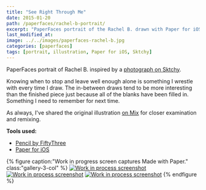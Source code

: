 ```yaml
---
title: "See Right Through Me"
date: 2015-01-20
path: /paperfaces/rachel-b-portrait/
excerpt: "PaperFaces portrait of the Rachel B. drawn with Paper for iOS on an iPad."
last_modified_at: 
image: ../../images/paperfaces-rachel-b.jpg
categories: [paperfaces]
tags: [portrait, illustration, Paper for iOS, Sktchy]
---
```


PaperFaces portrait of Rachel B. inspired by a [photograph on Sktchy](https://sktchy.com/Ptkxs).

Knowing when to stop and leave well enough alone is something I wrestle with every time I draw. The in-between draws tend to be more interesting than the finished piece just because all of the blanks have been filled in. Something I need to remember for next time.

As always, I've shared the original illustration [on Mix](https://mix.fiftythree.com/11098-Michael-Rose/1795397) for closer examination and remixing.

**Tools used:**

- [Pencil by FiftyThree](https://www.amazon.com/FiftyThree-Digital-Stylus-Pencil-iPhone/dp/B01JJBUYR4/ref=as_li_ss_tl?keywords=pencil+53&qid=1550586265&s=gateway&sr=8-3&linkCode=ll1&tag=mademist-20&linkId=0134793cb840affff60f2e45a7f64678&language=en_US)
- [Paper for iOS](https://paper.bywetransfer.com/)

{% figure caption:"Work in progress screen captures Made with Paper." class:"gallery-3-col" %}
[![Work in process screenshot](../../images/paperfaces-rachel-b-process-1-600.jpg)](../../images/paperfaces-rachel-b-process-1-lg.jpg) [![Work in process screenshot](../../images/paperfaces-rachel-b-process-2-600.jpg)](../../images/paperfaces-rachel-b-process-2-lg.jpg) [![Work in process screenshot](../../images/paperfaces-rachel-b-process-3-600.jpg)](../../images/paperfaces-rachel-b-process-3-lg.jpg)
{% endfigure %}
